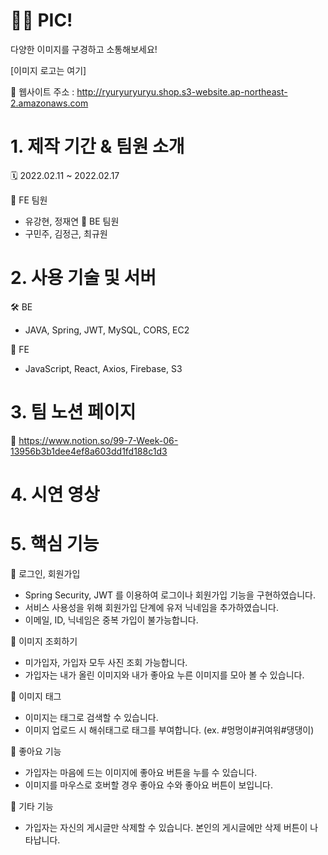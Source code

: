 # 🤳🏻 PIC!
다양한 이미지를 구경하고 소통해보세요!

[이미지 로고는 여기]

🔗 웹사이트 주소 : http://ryuryuryuryu.shop.s3-website.ap-northeast-2.amazonaws.com


# 1. 제작 기간 & 팀원 소개

🗓 2022.02.11 ~ 2022.02.17

👥 FE 팀원
  - 유강현, 정재연
👥 BE 팀원
  - 구민주, 김정근, 최규원


# 2. 사용 기술 및 서버

🛠 BE
  - JAVA, Spring, JWT, MySQL, CORS, EC2

🎨 FE
  - JavaScript, React, Axios, Firebase, S3


# 3. 팀 노션 페이지

🔗 https://www.notion.so/99-7-Week-06-13956b3b1dee4ef8a603dd1fd188c1d3


# 4. 시연 영상



# 5. 핵심 기능

🔐 로그인, 회원가입
  - Spring Security, JWT 를 이용하여 로그이나 회원가입 기능을 구현하였습니다.
  - 서비스 사용성을 위해 회원가입 단계에 유저 닉네임을 추가하였습니다.
  - 이메일, ID, 닉네임은 중복 가입이 불가능합니다.

👀 이미지 조회하기
  - 미가입자, 가입자 모두 사진 조회 가능합니다.
  - 가입자는 내가 올린 이미지와 내가 좋아요 누른 이미지를 모아 볼 수 있습니다.

🔖 이미지 태그
  - 이미지는 태그로 검색할 수 있습니다.
  - 이미지 업로드 시 해쉬태그로 태그를 부여합니다. (ex. #멍멍이#귀여워#댕댕이)
  
 💓 좋아요 기능
  - 가입자는 마음에 드는 이미지에 좋아요 버튼을 누를 수 있습니다.
  - 이미지를 마우스로 호버할 경우 좋아요 수와 좋아요 버튼이 보입니다.

 🎸 기타 기능
  - 가입자는 자신의 게시글만 삭제할 수 있습니다. 본인의 게시글에만 삭제 버튼이 나타납니다.
